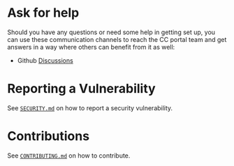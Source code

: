 # Ask for help

Should you have any questions or need some help in getting set up, you can use these communication channels to reach the CC portal team and get answers in a way where others can benefit from it as well:

- Github [Discussions](https://github.com/IntersectMBO/cc-portal/discussions)

# Reporting a Vulnerability

See [`SECURITY.md`](SECURITY.md) on how to report a security vulnerability.

# Contributions

See [`CONTRIBUTING.md`](CONTRIBUTING.md) on how to contribute.